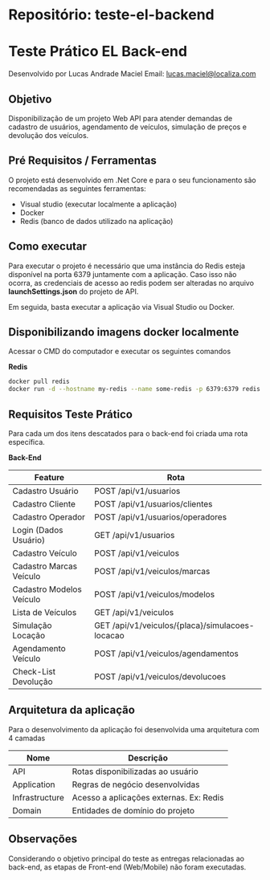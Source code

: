 # Repositório: teste-el-backend

# Teste Prático EL Back-end
Desenvolvido por Lucas Andrade Maciel
Email: lucas.maciel@localiza.com

## Objetivo
Disponibilização de um projeto Web API para atender demandas de cadastro de usuários, agendamento de veículos, simulação de preços e devolução dos veículos.

## Pré Requisitos / Ferramentas
O projeto está desenvolvido em .Net Core e para o seu funcionamento são recomendadas as seguintes ferramentas:

  - Visual studio (executar localmente a aplicação)
  - Docker 
  - Redis (banco de dados utilizado na aplicação)

## Como executar

Para executar o projeto é necessário que uma instância do Redis esteja disponível na porta 6379 juntamente com a aplicação. Caso isso não ocorra, as credenciais de acesso ao redis podem ser alteradas no arquivo **launchSettings.json** do projeto de API.

Em seguida, basta executar a aplicação via Visual Studio ou Docker.

## Disponibilizando imagens docker localmente

Acessar o CMD do computador e executar os seguintes comandos

**Redis**
```sh
docker pull redis
docker run -d --hostname my-redis --name some-redis -p 6379:6379 redis:latest
```

## Requisitos Teste Prático

Para cada um dos itens descatados para o back-end foi criada uma rota específica.

**Back-End**

| Feature | Rota |
| ------ | ------ |
| Cadastro Usuário | POST /api/v1/usuarios |
| Cadastro Cliente | POST /api/v1/usuarios/clientes |
| Cadastro Operador | POST /api/v1/usuarios/operadores |
| Login (Dados Usuário) | GET /api/v1/usuarios |
| Cadastro Veículo | POST /api/v1/veiculos |
| Cadastro Marcas Veículo | POST /api/v1/veiculos/marcas |
| Cadastro Modelos Veículo | POST /api/v1/veiculos/modelos |
| Lista de Veículos | GET /api/v1/veiculos |
| Simulação Locação | GET /api/v1/veiculos/{placa}/simulacoes-locacao |
| Agendamento Veículo | POST /api/v1/veiculos/agendamentos |
| Check-List Devolução | POST /api/v1/veiculos/devolucoes |

## Arquitetura da aplicação
Para o desenvolvimento da aplicação foi desenvolvida uma arquitetura com 4 camadas 

| Nome | Descrição |
| ------ | ------ |
| API | Rotas disponibilizadas ao usuário |
| Application | Regras de negócio desenvolvidas |
| Infrastructure | Acesso a aplicações externas. Ex: Redis |
| Domain | Entidades de domínio do projeto |

## Observações
Considerando o objetivo principal do teste as entregas relacionadas ao back-end, as etapas de Front-end (Web/Mobile) não foram executadas.